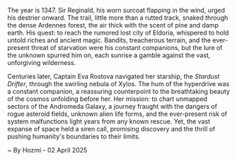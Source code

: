 
The year is 1347.  Sir Reginald, his worn surcoat flapping in the wind, urged his destrier onward. The trail, little more than a rutted track, snaked through the dense Ardennes forest, the air thick with the scent of pine and damp earth.  His quest: to reach the rumored lost city of Eldoria, whispered to hold untold riches and ancient magic. Bandits, treacherous terrain, and the ever-present threat of starvation were his constant companions, but the lure of the unknown spurred him on, each sunrise a gamble against the vast, unforgiving wilderness.

Centuries later, Captain Eva Rostova navigated her starship, the *Stardust Drifter*, through the swirling nebula of Xylos.  The hum of the hyperdrive was a constant companion, a reassuring counterpoint to the breathtaking beauty of the cosmos unfolding before her.  Her mission: to chart unmapped sectors of the Andromeda Galaxy, a journey fraught with the dangers of rogue asteroid fields, unknown alien life forms, and the ever-present risk of system malfunctions light years from any known rescue.  Yet, the vast expanse of space held a siren call, promising discovery and the thrill of pushing humanity's boundaries to their limits.

~ By Hozmi - 02 April 2025
